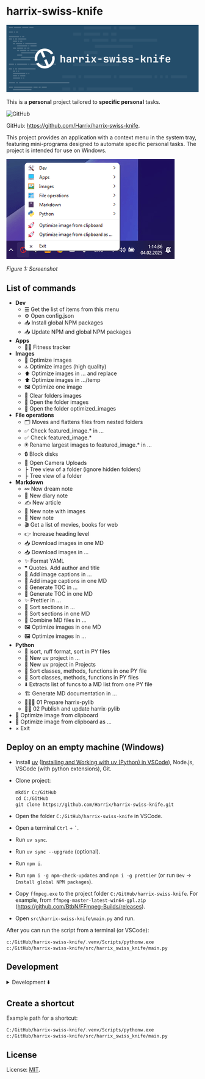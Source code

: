 # harrix-swiss-knife

![harrix-swiss-knife](https://raw.githubusercontent.com/Harrix/harrix-swiss-knife/refs/heads/main/img/featured-image.svg)

This is a **personal** project tailored to **specific personal** tasks.

![GitHub](https://img.shields.io/github/license/Harrix/harrix-swiss-knife)

GitHub: <https://github.com/Harrix/harrix-swiss-knife>.

This project provides an application with a context menu in the system tray, featuring mini-programs designed to automate specific personal tasks. The project is intended for use on Windows.

![Screenshot](https://raw.githubusercontent.com/Harrix/harrix-swiss-knife/refs/heads/main/img/screenshoot.png)

_Figure 1: Screenshot_

## List of commands

- **Dev**
  - ☰ Get the list of items from this menu
  - ⚙️ Open config.json
  - 📥 Install global NPM packages
  - 📥 Update NPM and global NPM packages
- **Apps**
  - 🏃🏻 Fitness tracker
- **Images**
  - 🚀 Optimize images
  - 🔝 Optimize images (high quality)
  - ⬆️ Optimize images in … and replace
  - ⬆️ Optimize images in …/temp
  - 🖼️ Optimize one image
  - 🧹 Clear folders images
  - 📂 Open the folder images
  - 📂 Open the folder optimized_images
- **File operations**
  - 🗂️ Moves and flattens files from nested folders
  - ✅ Check featured_image.* in …
  - ✅ Check featured_image.*
  - 🖲️ Rename largest images to featured_image.* in …
  - 🔒 Block disks
  - 📸 Open Camera Uploads
  - ├ Tree view of a folder (ignore hidden folders)
  - ├ Tree view of a folder
- **Markdown**
  - 💤 New dream note
  - 📖 New diary note
  - ✍️ New article
  - 📓 New note with images
  - 📓 New note
  - 🎬 Get a list of movies, books for web
  - 👉 Increase heading level
  - 📥 Download images in one MD
  - 📥 Download images in …
  - ✨ Format YAML
  - ❞ Quotes. Add author and title
  - 🌄 Add image captions in …
  - 🌄 Add image captions in one MD
  - 📑 Generate TOC in …
  - 📑 Generate TOC in one MD
  - ✨ Prettier in …
  - 📶 Sort sections in …
  - 📶 Sort sections in one MD
  - 🔗 Combine MD files in …
  - 🖼️ Optimize images in one MD
  - 🖼️ Optimize images in …
- **Python**
  - 🌟 isort, ruff format, sort in PY files
  - 🐍 New uv project in …
  - 🐍 New uv project in Projects
  - 📶 Sort classes, methods, functions in one PY file
  - 📶 Sort classes, methods, functions in PY files
  - ⬇️ Extracts list of funcs to a MD list from one PY file
  - 🏗️ Generate MD documentation in …
  - 👩🏻‍🍳 01 Prepare harrix-pylib
  - 👷‍♂️ 02 Publish and update harrix-pylib
- 🚀 Optimize image from clipboard
- 🚀 Optimize image from clipboard as …
- × Exit

## Deploy on an empty machine (Windows)

- Install [uv](https://docs.astral.sh/uv/) ([Installing and Working with uv (Python) in VSCode](https://github.com/Harrix/harrix.dev-articles-2025-en/blob/main/uv-vscode-python/uv-vscode-python.md)), Node.js, VSCode (with python extensions), Git.

- Clone project:

  ```shell
  mkdir C:/GitHub
  cd C:/GitHub
  git clone https://github.com/Harrix/harrix-swiss-knife.git
  ```

- Open the folder `C:/GitHub/harrix-swiss-knife` in VSCode.

- Open a terminal `Ctrl` + `` ` ``.

- Run `uv sync`.

- Run `uv sync --upgrade` (optional).

- Run `npm i`.

- Run `npm i -g npm-check-updates` and `npm i -g prettier` (or run `Dev` → `Install global NPM packages`).

- Copy `ffmpeg.exe` to the project folder `C:/GitHub/harrix-swiss-knife`. For example, from `ffmpeg-master-latest-win64-gpl.zip` (<https://github.com/BtbN/FFmpeg-Builds/releases>).

- Open `src\harrix-swiss-knife\main.py` and run.

After you can run the script from a terminal (or VSCode):

```shell
c:/GitHub/harrix-swiss-knife/.venv/Scripts/pythonw.exe c:/GitHub/harrix-swiss-knife/src/harrix_swiss_knife/main.py
```

## Development

<details>
<summary>Development ⬇️</summary>

### CLI commands

CLI commands after installation.

- `uv self update` — update uv itself.
- `uv sync --upgrade` — update all project libraries (sometimes you need to call twice).
- `isort .` — sort imports.
- `ruff format` — format the project's Python files.
- `ruff check` — lint the project's Python files.
- `ruff check --fix` — lint and fix the project's Python files.
- `uv python install 3.13` + `uv python pin 3.13` + `uv sync` — switch to a different Python version.
- `vermin src` — determines the minimum version of Python.
- `ncu -u` + `npm install` + `npm audit fix --force` — update NPM packages.

### Add a new action

- Add a new action `class on_<action>(action_base.ActionBase)` in `src/harrix_swiss_knife/action_<section>.py`.
- Site for searching emojis <https://emojidb.org/>.
- In `main.py` add action `self.add_item(self.menu_<section>, hsk.md.on_<action>)` in `<section>`.
- From `harrix-swiss-knife`, call the command `Python` → `isort, ruff format, sort in PY files` and select the folder `harrix_swiss_knife`.

Example an action:

```python
class on_check_featured_image_in_folders(action_base.ActionBase):
    icon = "✅"
    title = "Check featured_image.*"

    def execute(self, *args, **kwargs):
        for path in config["paths_with_featured_image"]:
            try:
                result = h.file.check_featured_image(path)[1]
            except Exception as e:
                result = f"❌ Error: {e}"
            self.add_line(result)
        self.show_result()
```

Examples an action with QThread:

```python
class on_npm_update_packages(action_base.ActionBase):
    icon = "📥"
    title = "Update NPM and global NPM packages"

    def execute(self, *args, **kwargs):
        self.start_thread(self.in_thread, self.thread_after, self.title)

    def in_thread(self):
        commands = "npm update npm -g\nnpm update -g"
        return h.dev.run_powershell_script(commands)

    def thread_after(self, result):
        self.show_toast("Update completed")
        self.add_line(result)
        self.show_result()
```

```python
class on_sort_isort_fmt_python_code_folder(action_base.ActionBase):
    icon = "🌟"
    title = "isort, ruff format, sort in PY files"

    def execute(self, *args, **kwargs):
        self.folder_path = self.get_existing_directory("Select Project folder", config["path_github"])
        if not self.folder_path:
            return

        self.start_thread(self.in_thread, self.thread_after, self.title)

    def in_thread(self):
        commands = f"cd {self.folder_path}\nisort .\nruff format"
        self.add_line(h.dev.run_powershell_script(commands))
        self.add_line(h.file.apply_func(self.folder_path, ".py", h.py.sort_py_code))

    def thread_after(self, result):
        self.show_toast(f"{self.title} completed")
        self.show_result()
```

Example an action with sequence of QThread:

```python
class on_harrix_action_with_sequence_of_thread(action_base.ActionBase):
    icon = "👷‍♂️"
    title = "Sequence of thread"

    def execute(self, *args, **kwargs):
        self.start_thread(self.in_thread_01, self.thread_after_01, self.title)
        return "Started the process chain"

    def in_thread_01(self):
        # First operation
        self.add_line("Starting first operation")
        time.sleep(5)  # Simulating work
        return "First operation completed"

    def thread_after_01(self, result):
        self.add_line(result)  # Log the result from the first thread

        # Start the second operation
        self.time_waiting_seconds = 20
        message = f"Wait {self.time_waiting_seconds} seconds for the package to be published."
        self.start_thread(self.in_thread_02, self.thread_after_02, message)

    def in_thread_02(self):
        # Second operation
        self.add_line("Starting second operation")
        time.sleep(self.time_waiting_seconds)  # Simulating work
        return "Second operation completed"

    def thread_after_02(self, result):
        self.add_line(result)  # Log the result from the second thread

        # Start the third operation
        self.start_thread(self.in_thread_03, self.thread_after_03, self.title)

    def in_thread_03(self):
        # Third operation
        self.add_line("Starting third operation")
        time.sleep(5)  # Simulating work
        return "Third operation completed"

    def thread_after_03(self, result):
        self.add_line(result)  # Log the result from the third thread
        self.show_toast(f"{self.title} completed")
        self.show_result()
```

### Update `harrix-pylib`

- Run `uv sync --upgrade` (maybe twice).
- Change version in line `"harrix-pylib>=<version>"` in `pyproject.toml`
- Run `uv sync --upgrade`.
- Create a commit `⬆️ Update harrix-pylib`.

Or from `harrix-swiss-knife`, call the command `Python` → `02 Publish and update harrix-pylib`.

### Add file to a resource file

Add files (pictures, etc.) to the `src\harrix_swiss_knife\assets` folder.

In the file `resources.qrc` add line for example `<file>assets/logo.svg</file>`:

```xml
<?xml version="1.0" encoding="UTF-8"?>
<RCC>
    <qresource prefix="/">
        <file>assets/logo.svg</file>
    </qresource>
</RCC>
```

Generate `resources_rc.py`:

```shell
pyside6-rcc src\harrix_swiss_knife\resources.qrc -o src\harrix_swiss_knife\resources_rc.py
```

### Convert UI file to PY class

```shell
pyside6-uic src/harrix_swiss_knife/fitness_window.ui -o src/harrix_swiss_knife/fitness_window.py
```

### Minimum Python Version

We determine the minimum Python version using [vermin](https://github.com/netromdk/vermin):

```shell
vermin src
```

However, if the version is below 3.10, we stick with 3.10 because Python 3.10 annotations are used.

</details>

## Create a shortcut

Example path for a shortcut:

```shell
C:/GitHub/harrix-swiss-knife/.venv/Scripts/pythonw.exe c:/GitHub/harrix-swiss-knife/src/harrix_swiss_knife/main.py
```

## License

License: [MIT](https://github.com/Harrix/harrix-swiss-knife/blob/main/LICENSE.md).
